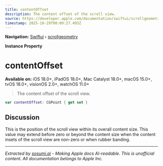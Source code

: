 ```yaml
---
title: contentOffset
description: The content offset of the scroll view.
source: https://developer.apple.com/documentation/swiftui/scrollgeometry/contentoffset
timestamp: 2025-10-29T00:09:27.493Z
---
```


**Navigation:** [Swiftui](/documentation/swiftui) › [scrollgeometry](/documentation/swiftui/scrollgeometry)

**Instance Property**

# contentOffset

**Available on:** iOS 18.0+, iPadOS 18.0+, Mac Catalyst 18.0+, macOS 15.0+, tvOS 18.0+, visionOS 2.0+, watchOS 11.0+

> The content offset of the scroll view.

```swift
var contentOffset: CGPoint { get set }
```

## Discussion

This is the position of the scroll view within its overall content size. This value may extend before zero or beyond the content size when the content insets of the scroll view are non-zero or when rubber banding.

---

*Extracted by [sosumi.ai](https://sosumi.ai) - Making Apple docs AI-readable.*
*This is unofficial content. All documentation belongs to Apple Inc.*
